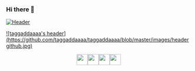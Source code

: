 ### Hi there 👋
<!--
**taggaddaaaa/taggaddaaaa** is a ✨ _special_ ✨ repository because its `README.md` (this file) appears on your GitHub profile.

Here are some ideas to get you started:

- 🔭 I’m currently working on ...
- 🌱 I’m currently learning ...
- 👯 I’m looking to collaborate on ...
- 🤔 I’m looking for help with ...
- 💬 Ask me about ...
- 📫 How to reach me: ...
- 😄 Pronouns: ...
- ⚡ Fun fact: ...
-->
[![Header](https://raw.githubusercontent.com/MartinHeinz/<OWNER>/<OWNER>/readme_header.png "Header")](https://some-url.dev/)

[![taggaddaaaa's header](https://github.com/taggaddaaaa/taggaddaaaa/blob/master/images/header github.jpg)](https://www.sabinecaizergues.fr)

<p align='center'>
<a href="https://dev.to/taggaddaaaa"><img height="30" src="https://github.com/taggaddaaaa/taggaddaaaa/blob/master/images/icons/dev.png></a>&nbsp;&nbsp;
<a href="https://twitter.com/taggaddaaaa"><img height="30" src="images/icons/twitter.png></a>&nbsp;&nbsp;
<a href="https://instagram.com/sabine.caizergues"><img height="30" src="images/icons/instagram.jpg></a>&nbsp;&nbsp;
<a href="https://www.buymeacoffee.com/taggaddaaaa"><img height="30" src="images/icons/by-me-a-coffee.png></a>
<a href="https://www.linkedin.com/in/sabinecaizergues/"><img height="30" src="images/icons/linkedin.png></a>
</p>
